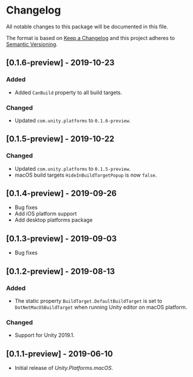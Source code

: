 # Changelog
All notable changes to this package will be documented in this file.

The format is based on [Keep a Changelog](http://keepachangelog.com/en/1.0.0/)
and this project adheres to [Semantic Versioning](http://semver.org/spec/v2.0.0.html).

## [0.1.6-preview] - 2019-10-23

### Added
* Added `CanBuild` property to all build targets.

### Changed
* Updated `com.unity.platforms` to `0.1.6-preview`.

## [0.1.5-preview] - 2019-10-22

### Changed
* Updated `com.unity.platforms` to `0.1.5-preview`.
* macOS build targets `HideInBuildTargetPopup` is now `false`.

## [0.1.4-preview] - 2019-09-26
* Bug fixes  
* Add iOS platform support
* Add desktop platforms package

## [0.1.3-preview] - 2019-09-03

* Bug fixes  

## [0.1.2-preview] - 2019-08-13

### Added

* The static property `BuildTarget.DefaultBuildTarget` is set to `DotNetMacOSBuildTarget` when running Unity editor on macOS platform.

### Changed

* Support for Unity 2019.1.

## [0.1.1-preview] - 2019-06-10

* Initial release of *Unity.Platforms.macOS*.
